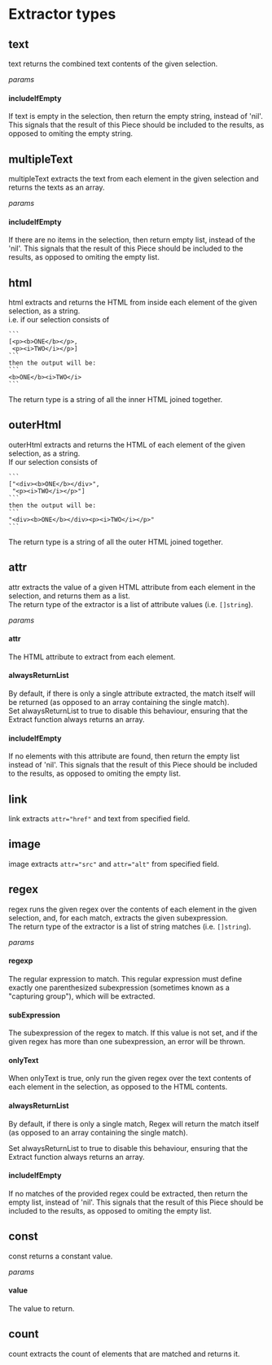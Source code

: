 # Extractor types

## text

text returns the combined text contents of the given selection.  

*params*

#### includeIfEmpty

 If text is empty in the selection, then return the empty string, instead of 'nil'.  This signals that the result of this Piece should be included to the results, as opposed to omiting the empty string.

## multipleText

multipleText extracts the text from each element in the given selection and returns the texts as an array.  

*params*

#### includeIfEmpty

If there are no items in the selection, then return empty list, instead of the 'nil'.  This signals that the result of this Piece should be included to the results, as opposed to omiting the empty list.

## html

html extracts and returns the HTML from inside each element of the given selection, as a string.  
i.e. if our selection consists of 

```
​```
[<p><b>ONE</b></p>,
 <p><i>TWO</i></p>]
​```
then the output will be:  
​```
<b>ONE</b><i>TWO</i>
​```  
```

The return type is a string of all the inner HTML joined together.

## outerHtml

outerHtml extracts and returns the HTML of each element of the given selection, as a string.  
If our selection consists of 

```
​```
["<div><b>ONE</b></div>", 
 "<p><i>TWO</i></p>"]
​```
then the output will be:
​```
"<div><b>ONE</b></div><p><i>TWO</i></p>"
​```  
```

The return type is a string of all the outer HTML joined together.

## attr

attr extracts the value of a given HTML attribute from each element in the selection, and returns them as a list.  
The return type of the extractor is a list of attribute values (i.e. ```[]string```).  

*params*

#### **attr**

The HTML attribute to extract from each element.

#### **alwaysReturnList**

By default, if there is only a single attribute extracted, the match itself will be returned (as opposed to an array containing the single match).  
Set alwaysReturnList to true to disable this behaviour, ensuring that the Extract function always returns an array.

#### **includeIfEmpty**

If no elements with this attribute are found, then return the empty list instead of  'nil'. This signals that the result of this Piece should be included to the results, as opposed to omiting the empty list.

## link

link extracts ```attr="href"``` and text from specified field.

## image

image extracts ```attr="src"``` and ```attr="alt"``` from specified field.

## regex

regex runs the given regex over the contents of each element in the given selection, and, for each match, extracts the given subexpression.  
The return type of the extractor is a list of string matches (i.e. ```[]string```).  

*params*

#### regexp

The regular expression to match.  This regular expression must define exactly one parenthesized subexpression (sometimes known as a "capturing group"), which will be extracted.

#### subExpression

The subexpression of the regex to match.  If this value is not set, and if the given regex has more than one subexpression, an error will be thrown.

#### onlyText

When onlyText is true, only run the given regex over the text contents of each element in the selection, as opposed to the HTML contents.

#### alwaysReturnList

By default, if there is only a single match, Regex will return the match itself (as opposed to an array containing the single match).  

Set alwaysReturnList to true to disable this behaviour, ensuring that the Extract function always returns an array.

#### includeIfEmpty

If no matches of the provided regex could be extracted, then return the empty list, instead of 'nil'.  This signals that the result of this Piece should be included to the results, as opposed to omiting the empty list.

## const

const returns a constant value.  

*params*  

#### value

The value to return.

## count

count extracts the count of elements that are matched and returns it.